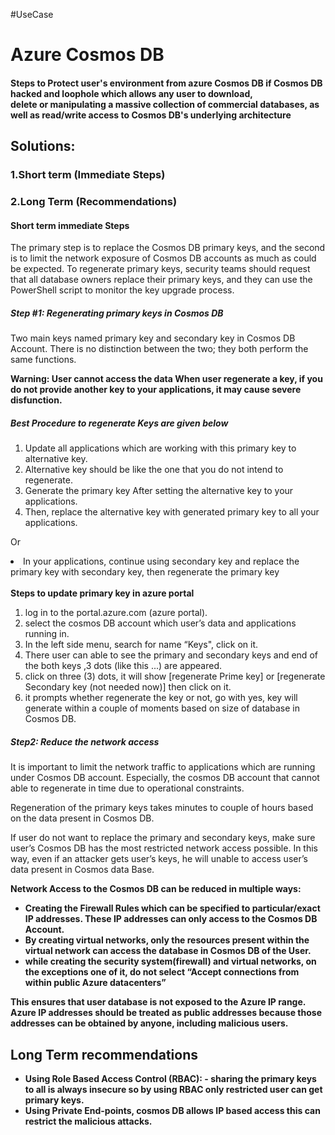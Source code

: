 #UseCase
<!DOCTYPE html>
<html><body>
  <h1>Azure Cosmos DB</h1>

<h4>

Steps to Protect user's environment from azure Cosmos DB if Cosmos DB hacked and loophole which allows any user to download, </br>delete or manipulating a massive collection of commercial databases, as well as read/write access to Cosmos DB's underlying architecture 

 <h4>

<h2>Solutions: </h2>

<h3>1.Short term (Immediate Steps) </h3>

<h3>2.Long Term (Recommendations)  </h3>

 

<h4>Short term immediate Steps </h4>

<p>The primary step is to replace the Cosmos DB primary keys, and the second is to limit the network exposure of Cosmos DB accounts as much as could be expected. To regenerate primary keys, security teams should request that all database owners replace their primary keys, and they can use the PowerShell script to monitor the key upgrade process. 
</p>
<h5>Step #1: Regenerating primary keys in Cosmos DB </h5>

 

<p>Two main keys named primary key and secondary key in Cosmos DB Account. There is no distinction between the two; they both perform the same functions. <p>

 

<b>**Warning**: User cannot access the data When user regenerate a key, if you do not provide another key to your applications, it may cause severe disfunction. </b>

<h5><b>Best Procedure to regenerate Keys are given below </b></h5>
   <ol>

<li>Update all applications which are working with this primary key to alternative key. </li>

<li>Alternative key should be like the one that you do not intend to regenerate. </li>

 <li>Generate the primary key After setting the alternative key to your applications. </li>

<li>Then, replace the alternative key with generated primary key to all your 	applications. </li></ol>

<p>Or  </p>

<li> In your applications, continue using secondary key and replace the primary key with secondary key, then regenerate the primary key  </li>
<br>
<b>Steps to update primary key in azure portal </b>
<ol>
<li>log in to the portal.azure.com (azure portal). </li>

<li>select the cosmos DB account which user’s data and applications running in. </li>

<li>In the left side menu, search for name “Keys", click on it. </li>

<li>There user can able to see the primary and secondary keys and end of the both keys ,3 dots (like this ...) are appeared. </li>

  <li>click on three (3) dots, it will show [regenerate Prime key] or [regenerate Secondary key (not needed now)] then click on it. </li>

<li>it prompts whether regenerate the key or not, go with yes, key will generate within a couple of moments based on size of database in Cosmos DB.</li> </ol>

<h5>Step2: Reduce the network access</h5> 

 
<p>
It is important to limit the network traffic to applications which are running under Cosmos DB account. Especially, the cosmos DB account that cannot able to regenerate in time due to operational constraints. 

Regeneration of the primary keys takes minutes to couple of hours based on the data present in Cosmos DB. 

If user do not want to replace the primary and secondary keys, make sure user’s Cosmos DB has the most restricted network access possible. In this way, even if an attacker gets user’s keys, he will unable to access user’s data present in Cosmos data Base. 
</p>
<b>Network Access to the Cosmos DB can be reduced in multiple ways: <b>
<ul>
<li>Creating the Firewall Rules which can be specified to particular/exact IP addresses. These IP addresses can only access to the Cosmos DB Account. </li>

<li>By creating virtual networks, only the resources present within the virtual network can access the database in Cosmos DB of the User. </li>

<li>while creating the security system(firewall) and virtual networks, on the exceptions one of it, do not select “Accept connections from within public Azure datacenters” </li></ul>

<p>This ensures that user database is not exposed to the Azure IP range. Azure IP addresses should be treated as public addresses because those addresses can be obtained by anyone, including malicious users. 
</p>
<h2>Long Term recommendations </h2>
<ul>
<li>Using Role Based Access Control (RBAC): - sharing the primary keys to all is always insecure so by using RBAC only restricted user can get primary keys. </li>

<li>Using Private End-points, cosmos DB allows IP based access this can restrict the malicious attacks. </li></ul>
</body>
 </html>

 

